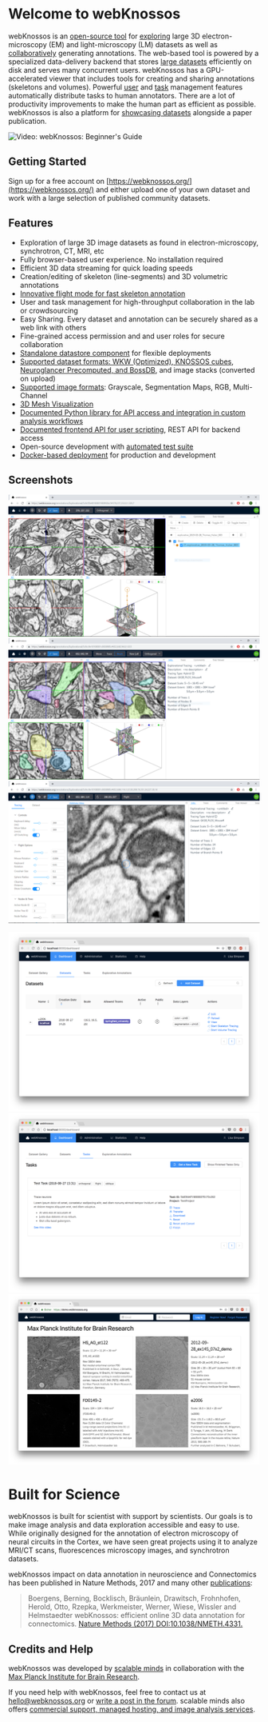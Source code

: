 # Welcome to webKnossos

webKnossos is an [open-source tool](https://github.com/scalableminds/webknossos) for [exploring](./tracing_ui.md) large 3D electron-microscopy (EM) and light-microscopy (LM) datasets as well as [collaboratively](./sharing.md) generating annotations.
The web-based tool is powered by a specialized data-delivery backend that stores [large datasets](./datasets.md) efficiently on disk and serves many concurrent users.
webKnossos has a GPU-accelerated viewer that includes tools for creating and sharing annotations (skeletons and volumes).
Powerful [user](./users.md) and [task](./tasks.md) management features automatically distribute tasks to human annotators.
There are a lot of productivity improvements to make the human part as efficient as possible.
webKnossos is also a platform for [showcasing datasets](https://webknossos.org) alongside a paper publication.

![Video: webKnossos: Beginner's Guide](https://www.youtube.com/watch?v=jsz0tc3tuKI)

## Getting Started
Sign up for a free account on [https://webknossos.org/](https://webknossos.org/) and either upload one of your own dataset and work with a large selection of published community datasets. 

## Features
* Exploration of large 3D image datasets as found in electron-microscopy, synchrotron, CT, MRI, etc
* Fully browser-based user experience. No installation required
* Efficient 3D data streaming for quick loading speeds
* Creation/editing of skeleton (line-segments) and 3D volumetric annotations
* [Innovative flight mode for fast skeleton annotation](https://www.nature.com/articles/nmeth.4331)
* User and task management for high-throughput collaboration in the lab or crowdsourcing
* Easy Sharing. Every dataset and annotation can be securely shared as a web link with others
* Fine-grained access permission and and user roles for secure collaboration
* [Standalone datastore component](https://github.com/scalableminds/webknossos/tree/master/webknossos-datastore) for flexible deployments
* [Supported dataset formats: WKW (Optimized), KNOSSOS cubes](./data_formats.md), [Neuroglancer Precomputed, and BossDB](https://github.com/scalableminds/webknossos-connect), and image stacks (converted on upload)
* [Supported image formats](./data_formats.md): Grayscale, Segmentation Maps, RGB, Multi-Channel
* [3D Mesh Visualization](./mesh_visualization.md)
* [Documented Python library for API access and integration in custom analysis workflows](https://docs.webknossos.org/webknossos-py/index.html  )
* [Documented frontend API for user scripting](https://webknossos.org/assets/docs/frontend-api/index.html), REST API for backend access
* Open-source development with [automated test suite](https://circleci.com/gh/scalableminds/webknossos)
* [Docker-based deployment](https://hub.docker.com/r/scalableminds/webknossos/) for production and development

## Screenshots

![Skeleton Annotations](./images/tracing_ui_skeleton.png)
![Volume Annotations](./images/tracing_ui_volume.png)
![Flight Mode](./images/tracing_ui_flight.png)

![Managing Datasets](./images/dashboard_datasets.png)
![Working on Tasks](./images/dashboard_tasks.png)
![Showcasing Datasets](./images/spotlight.png)

# Built for Science
webKnossos is built for scientist with support by scientists. Our goals is to make image analysis and data exploration accessible and easy to use. 
While originally designed for the annotation of electron microscopy of neural circuits in the Cortex, we have seen great projects using it to analyze MRI/CT scans, fluorescences microscopy images, and synchrotron datasets.

webKnossos impact on data annotation in neuroscience and Connectomics has been published in Nature Methods, 2017 and many other [publications](./publications.md):

> Boergens, Berning, Bocklisch, Bräunlein, Drawitsch, Frohnhofen, Herold, Otto, Rzepka, Werkmeister, Werner, Wiese, Wissler and Helmstaedter
webKnossos: efficient online 3D data annotation for connectomics.
[Nature Methods (2017) DOI:10.1038/NMETH.4331.](https://www.nature.com/articles/nmeth.4331)


## Credits and Help

webKnossos was developed by [scalable minds](https://scalableminds.com) in collaboration with the [Max Planck Institute for Brain Research](https://brain.mpg.de/connectomics).

If you need help with webKnossos, feel free to contact us at [hello@webknossos.org](mailto:hello@webknossos.org) or [write a post in the forum](https://forum.image.sc/tag/webknossos). 
scalable minds also offers [commercial support, managed hosting, and image analysis services](https://webknossos.org/pricing).
